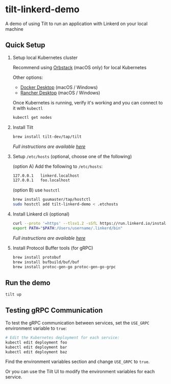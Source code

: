 # tilt-linkerd-demo

A demo of using Tilt to run an application with Linkerd on your local machine

## Quick Setup

1. Setup local Kubernetes cluster

   Recommend using [Orbstack](https://orbstack.dev/) (macOS only) for local Kubernetes

   Other options:

   - [Docker Desktop](https://www.docker.com/products/docker-desktop/) (macOS / Windows)
   - [Rancher Desktop](https://rancherdesktop.io/) (macOS / Windows)

   Once Kubernetes is running, verify it's working and you can connect to it with `kubectl`

   ```sh
   kubectl get nodes
   ```

2. Install Tilt

   ```sh
   brew install tilt-dev/tap/tilt
   ```

   _Full instructions are available [here](https://docs.tilt.dev/install.html)_

3. Setup `/etc/hosts` (optional, choose one of the following)

   (option A) Add the following to `/etc/hosts`:

   ```sh
   127.0.0.1   linkerd.localhost
   127.0.0.1   foo.localhost
   ```

   (option B) use `hostctl`

   ```sh
   brew install guumaster/tap/hostctl
   sudo hostctl add tilt-linkerd-demo < .etchosts
   ```

4. Install Linkerd cli (optional)

   ```sh
   curl --proto '=https' --tlsv1.2 -sSfL https://run.linkerd.io/install-edge | sh
   export PATH="$PATH:/Users/username/.linkerd/bin"
   ```

   _Full instructions are available [here](https://linkerd.io/2.16/getting-started/#step-1-install-the-cli)_

5. Install Protocol Buffer tools (for gRPC)

   ```sh
   brew install protobuf
   brew install bufbuild/buf/buf
   brew install protoc-gen-go protoc-gen-go-grpc
   ```

## Run the demo

```sh
tilt up
```

## Testing gRPC Communication

To test the gRPC communication between services, set the `USE_GRPC` environment variable to `true`:

```sh
# Edit the Kubernetes deployment for each service:
kubectl edit deployment foo
kubectl edit deployment bar
kubectl edit deployment baz
```

Find the environment variables section and change `USE_GRPC` to `true`.

Or you can use the Tilt UI to modify the environment variables for each service.